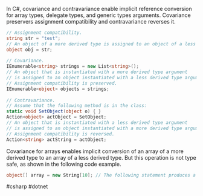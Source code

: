 In C#, covariance and contravariance enable implicit reference conversion for array types, delegate types, and generic types arguments. Covariance preservers assignment compatibility and contravariance reverses it.

```csharp
// Assignment compatibility.
string str = "test";  
// An object of a more derived type is assigned to an object of a less derived type.
object obj = str;  
  
// Covariance.
IEnumerable<string> strings = new List<string>();  
// An object that is instantiated with a more derived type argument
// is assigned to an object instantiated with a less derived type argument.
// Assignment compatibility is preserved.
IEnumerable<object> objects = strings;  
  
// Contravariance.
// Assume that the following method is in the class:
static void SetObject(object o) { }
Action<object> actObject = SetObject;  
// An object that is instantiated with a less derived type argument
// is assigned to an object instantiated with a more derived type argument.
// Assignment compatibility is reversed.
Action<string> actString = actObject;
```

Covariance for arrays enables implicit conversion of an array of a more derived type to an array of a less derived type. But this operation is not type safe, as shown in the following code example.

```csharp
object[] array = new String[10]; // The following statement produces a run-time exception. // array[0] = 10;
```

#csharp #dotnet 